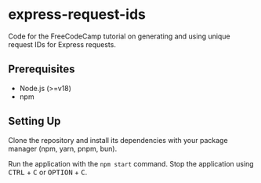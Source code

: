 # express-request-ids

Code for the FreeCodeCamp tutorial on generating and using unique request IDs for Express requests.

## Prerequisites

- Node.js (>=v18)
- npm

## Setting Up

Clone the repository and install its dependencies with your package manager (npm, yarn, pnpm, bun).

Run the application with the `npm start` command.
Stop the application using <kbd>CTRL</kbd> + <kbd>C</kbd> or <kbd>OPTION</kbd> + <kbd>C</kbd>.
